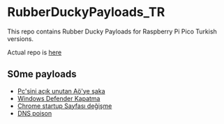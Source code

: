 # RubberDuckyPayloads_TR
This repo contains Rubber Ducky Payloads for Raspberry Pi Pico Turkish versions.

Actual repo is [here](https://github.com/hak5darren/USB-Rubber-Ducky/wiki/Payloads)

## S0me payloads
- [Pc'sini açık unutan Aö'ye şaka](src/WindowsLyi_unutan_AÖ.md)
- [Windows Defender Kapatma](src/Windows_Defender_Disable.md)
- [Chrome startup Sayfası değişme](src/Chrome_Startup_Page.md)
- [DNS poison](src/DNS_Poisoning.md)
